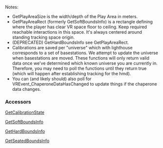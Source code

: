 Notes:
* GetPlayAreaSize is the width/depth of the Play Area in meters.
* GetPlayAreaRect (formerly GetSoftBoundsInfo) is a rectangle defining where the player has clear VR space floor to ceiling. Keep required reachable interactions in this space. It's always centered around standing tracking space origin.
* (DEPRECATED) GetHardBoundsInfo see GetPlayAreaRect.
* Calibrations are saved per "universe" which with lighthouse corresponds to a set of basestations.  We attempt to update the universe when basestations are moved.  These functions will only return valid data once we've determined which known universe you are currently in.  Therefore, you may need to poll the functions until they return true (which will happen after establishing tracking for the hmd).
* You can (and likely should) also poll for VREvent_ChaperoneDataHasChanged to update things if the chaperone data changes.

### Accessors ###

[GetCalibrationState](https://github.com/ValveSoftware/openvr/wiki/IVRChaperone::GetCalibrationState)

[GetSoftBoundsInfo](https://github.com/ValveSoftware/openvr/wiki/IVRChaperone::GetSoftBoundsInfo)

[GetHardBoundsInfo](https://github.com/ValveSoftware/openvr/wiki/IVRChaperone::GetHardBoundsInfo)

[GetSeatedBoundsInfo](https://github.com/ValveSoftware/openvr/wiki/IVRChaperone::GetSeatedBoundsInfo)







